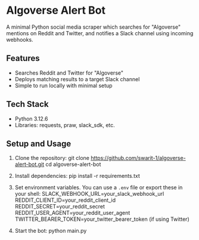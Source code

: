 # Algoverse Alert Bot

A minimal Python social media scraper which searches for "Algoverse" mentions on Reddit and Twitter, and notifies a Slack channel using incoming webhooks.

## Features

- Searches Reddit and Twitter for "Algoverse"
- Deploys matching results to a target Slack channel
- Simple to run locally with minimal setup

## Tech Stack

- Python 3.12.6
- Libraries: requests, praw, slack_sdk, etc.

## Setup and Usage

1. Clone the repository:
   git clone https://github.com/swarit-1/algoverse-alert-bot.git
   cd algoverse-alert-bot

2. Install dependencies:
   pip install -r requirements.txt

3. Set environment variables. You can use a `.env` file or export these in your shell:
   SLACK_WEBHOOK_URL=your_slack_webhook_url
   REDDIT_CLIENT_ID=your_reddit_client_id
   REDDIT_SECRET=your_reddit_secret
   REDDIT_USER_AGENT=your_reddit_user_agent
   TWITTER_BEARER_TOKEN=your_twitter_bearer_token (if using Twitter)

4. Start the bot:
   python main.py
